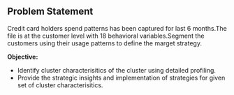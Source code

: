 ## Problem Statement

Credit card holders spend patterns has been captured for last 6 months.The file is at the customer level with 18 behavioral variables.Segment the customers using their usage patterns to define the marget strategy.

**Objective:**

- Identify cluster characterisitics of the cluster using 	detailed profiling.
- Provide the strategic insights and implementation of strategies for given set of cluster characterisitics.
